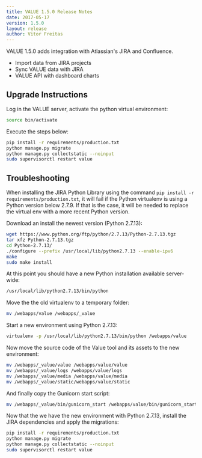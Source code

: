 ```yaml
---
title: VALUE 1.5.0 Release Notes
date: 2017-05-17
version: 1.5.0
layout: release
author: Vitor Freitas
---
```


VALUE 1.5.0 adds integration with Atlassian's JIRA and Confluence.

* Import data from JIRA projects
* Sync VALUE data with JIRA
* VALUE API with dashboard charts

## Upgrade Instructions

Log in the VALUE server, activate the python virtual environment:

```bash
source bin/activate
```

Execute the steps below:

```bash
pip install -r requirements/production.txt
python manage.py migrate
python manage.py collectstatic --noinput
sudo supervisorctl restart value
```

## Troubleshooting

When installing the JIRA Python Library using the command `pip install -r requirements/production.txt`, it will fail if the Python virtualenv is using a Python version below 2.7.9. If that is the case, it will be needed to replace the virtual env with a more recent Python version.

Download an install the newest version (Python 2.7.13):

```bash
wget https://www.python.org/ftp/python/2.7.13/Python-2.7.13.tgz
tar xfz Python-2.7.13.tgz
cd Python-2.7.13/
./configure --prefix /usr/local/lib/python2.7.13 --enable-ipv6
make
sudo make install
```

At this point you should have a new Python installation available server-wide:

```bash
/usr/local/lib/python2.7.13/bin/python
```

Move the the old virtualenv to a temporary folder:

```bash
mv /webapps/value /webapps/_value
```

Start a new environment using Python 2.7.13:

```bash
virtualenv -p /usr/local/lib/python2.7.13/bin/python /webapps/value
```

Now move the source code of the Value tool and its assets to the new environment:

```bash
mv /webapps/_value/value /webapps/value/value
mv /webapps/_value/logs /webapps/value/logs
mv /webapps/_value/media /webapps/value/media
mv /webapps/_value/static/webapps/value/static
```

And finally copy the Gunicorn start script:

```bash
mv /webapps/_value/bin/gunicorn_start /webapps/value/bin/gunicorn_start
```

Now that the we have the new environment with Python 2.7.13, install the JIRA dependencies and apply the migrations:

```bash
pip install -r requirements/production.txt
python manage.py migrate
python manage.py collectstatic --noinput
sudo supervisorctl restart value
```
